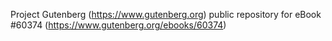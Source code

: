 Project Gutenberg (https://www.gutenberg.org) public repository for eBook #60374 (https://www.gutenberg.org/ebooks/60374)

